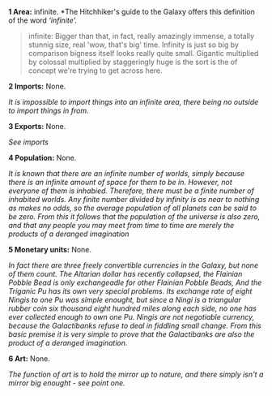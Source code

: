**1 Area:** infinite.
*The Hitchhiker's guide to the Galaxy offers this definition of the word *'infinite'.*

> infinite:  Bigger than that, in fact, really amazingly immense, a totally stunnig size, real 'wow, that's big' time. Infinity is just so big by comparison bigness itself looks really quite small. Gigantic multiplied by colossal multiplied by staggeringly huge is the sort is the of concept we're trying to get across here.

**2 Imports:** None.

*It is impossible to import things into an infinite area, there being no outside to import things in from.*

**3 Exports:** None.

*See imports*

**4 Population:** None.

*It is known that there are an infinite number of worlds, simply because there is an infinite amount of space for them to be in. However, not everyone of them is inhabied. Therefore, there must be a finite number of inhabited worlds. Any finite number divided by infinity is as near to nothing as makes no odds, so the average population of all planets can be said to be zero. From this it follows that the population of the universe is also zero, and that any people you may meet from time to time are merely the products of a deranged imagination*

**5 Monetary units:** None.

*In fact there are three freely convertible currencies in the Galaxy, but none of them count. The Altarian dollar has recently collapsed, the Flainian Pobble Bead is only exchangeadle for other Flainian Pobble Beads, And the Triganic Pu has its own very special problems. Its exchange rate of eight Ningis to one Pu was simple enought, but since a Ningi is a triangular rubber coin six thousand eight hundred miles along each side, no one has ever collected enough to own one Pu. Ningis are not negotiable currency, because the Galactibanks refuse to deal in fiddling small change. From this basic premise it is very simple to prove that the Galactibanks are also the product of a deranged imagination.*

**6 Art:** None.

*The function of art is to hold the mirror up to nature, and there simply isn't a mirror big enought - see point one.*
